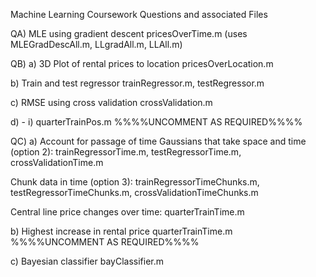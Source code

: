 Machine Learning Coursework Questions and associated Files

QA) MLE using gradient descent
pricesOverTime.m
(uses MLEGradDescAll.m, LLgradAll.m, LLAll.m)

QB)
a) 3D Plot of rental prices to location
pricesOverLocation.m 

b) Train and test regressor 
trainRegressor.m, testRegressor.m

c) RMSE using cross validation
crossValidation.m

d) - i) 
quarterTrainPos.m %%%%UNCOMMENT AS REQUIRED%%%%

QC)
a) Account for passage of time
Gaussians that take space and time (option 2):
trainRegressorTime.m, testRegressorTime.m, crossValidationTime.m

Chunk data in time (option 3):
trainRegressorTimeChunks.m, testRegressorTimeChunks.m, crossValidationTimeChunks.m

Central line price changes over time:
quarterTrainTime.m

b) Highest increase in rental price
quarterTrainTime.m %%%%UNCOMMENT AS REQUIRED%%%%

c) Bayesian classifier
bayClassifier.m